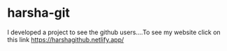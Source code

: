 # harsha-git
I developed a project to see the github users....To see my website click on this link https://harshagithub.netlify.app/
